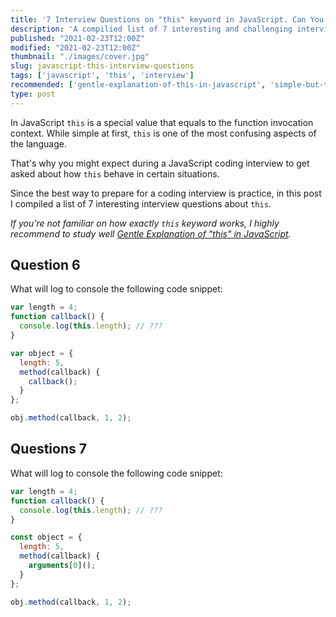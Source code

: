 ```yaml
---
title: '7 Interview Questions on "this" keyword in JavaScript. Can You Answer Them?'
description: 'A compilied list of 7 interesting and challenging interview questions on "this" keyword in JavaScript.'
published: "2021-02-23T12:00Z"
modified: "2021-02-23T12:00Z"
thumbnail: "./images/cover.jpg"
slug: javascript-this-interview-questions
tags: ['javascript', 'this', 'interview']
recommended: ['gentle-explanation-of-this-in-javascript', 'simple-but-tricky-javascript-interview-questions']
type: post
---
```


In JavaScript `this` is a special value that equals to the function invocation context. While simple at first, `this` is one of the most confusing aspects of the language. 

That's why you might expect during a JavaScript coding interview to get asked about how `this` behave in certain situations.  

Since the best way to prepare for a coding interview is practice, in this post I compiled a list of 7 interesting interview questions about `this`.  

*If you're not familiar on how exactly `this` keyword works, I highly recommend to study well [Gentle Explanation of "this" in JavaScript](/gentle-explanation-of-this-in-javascript/).*

## Question 6

What will log to console the following code snippet:

```javascript
var length = 4;
function callback() {
  console.log(this.length); // ???
}

var object = {
  length: 5,
  method(callback) {
    callback();
  }
};

obj.method(callback, 1, 2);
```

## Questions 7

What will log to console the following code snippet:

```javascript
var length = 4;
function callback() {
  console.log(this.length); // ???
}

const object = {
  length: 5,
  method(callback) {
    arguments[0]();
  }
};

obj.method(callback, 1, 2);
```